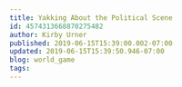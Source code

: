 ```yaml
---
title: Yakking About the Political Scene
id: 4574313668870275482
author: Kirby Urner
published: 2019-06-15T15:39:00.002-07:00
updated: 2019-06-15T15:39:50.946-07:00
blog: world_game
tags: 
---
```


